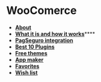 # WooComerce

* ****[**About**](https://rockcontent.com/br/blog/woocommerce)****
* [**What it is and how it works**](https://www.bertholdo.com.br/blog/o-que-e-woocommerce-e-como-funciona/)****
* ****[**PagSeguro integration**](https://www.youtube.com/watch?v=jjm-XMYSAmY\&ab\_channel=aEscoladeSites\&t=0s)****
* ****[**Best 10 Plugins**](https://www.hostinger.com.br/tutoriais/melhores-plugins-para-woocommerce/)****
* ****[**Free themes**](https://athemes.com/collections/free-woocommerce-wordpress-themes/)****
* ****[**App maker**](https://br.wordpress.org/plugins/appmaker-woocommerce-mobile-app-manager/)****
* ****[**Favorites**](https://wordpress.org/plugins/favorites/)****
* ****[**Wish list**](https://wordpress.org/plugins/yith-woocommerce-wishlist/#description)****

